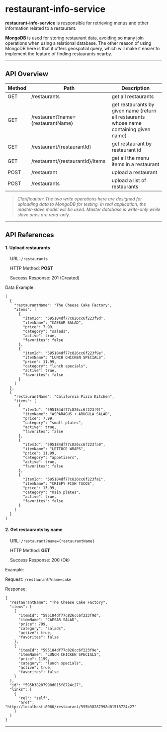 # restaurant-info-service

**restaurant-info-service** is responsible for retrieving menus and other information related to a restaurant. 

**MongoDB** is used for storing restaurant data, avoiding so many join operations when using a relational database. The other reason of using MongoDB here is that it offers geospatial query, which will make it easier to implement the feature of finding restaurants nearby.

----------

API Overview
-------------
Method   | Path  | Description 
--------| -----  | --------------
GET     | /restaurants | get all restaurants
GET     | /restaurant?name={restaurantName} |get restaurants by given name (return all restaurants whose name containing given name)
GET     | /restaurant/{restaurantId} |get restaurant by restaurant id
GET     | /restaurant/{restaurantId}/items | get all the menu items in a restaurant
POST     | /restaurant | upload a restaurant
POST     | /restaurants | upload a list of restaurants
> *Clarification: The two write operations here are designed for uploading data to MongoDB for testing. In real application, the master-slave model will be used. Master database is write-only while slave ones are read-only.*

----------

API References
-------------
#### 1. Upload restaurants

&nbsp;&nbsp;&nbsp;&nbsp;URL: `/restaurants`

&nbsp;&nbsp;&nbsp;&nbsp;HTTP Method: **POST**

&nbsp;&nbsp;&nbsp;&nbsp;Success Response: 201 (Created) 

Data Example:
```
[
  {
    "restaurantName": "The Cheese Cake Factory",
    "items": [
      {
        "itemId": "595184df77c826cc6f223f9d",
        "itemName": "CAESAR SALAD",
        "price": 7.99,
        "category": "salads",
        "active": true,
        "favorites": false
      },
      {
        "itemId": "595184df77c826cc6f223f9e",
        "itemName": "LUNCH CHICKEN SPECIALS",
        "price": 11.99,
        "category": "lunch specials",
        "active": true,
        "favorites": false
      }
    ]
  },
  {
    "restaurantName": "California Pizza Kitchen",
    "items": [
      {
        "itemId": "595184df77c826cc6f223f9f",
        "itemName": "ASPARAGUS + ARUGULA SALAD",
        "price": 7.99,
        "category": "small plates",
        "active": true,
        "favorites": false
      },
      {
        "itemId": "595184df77c826cc6f223fa0",
        "itemName": "LETTUCE WRAPS",
        "price": 11.99,
        "category": "appetizers",
        "active": true,
        "favorites": false
      },
      {
        "itemId": "595184df77c826cc6f223fa1",
        "itemName": "CRISPY FISH TACOS",
        "price": 13.99,
        "category": "main plates",
        "active": true,
        "favorites": false
      }
    ]
  }
]
```

#### 2. Get restaurants by name

&nbsp;&nbsp;&nbsp;&nbsp;URL: `/restaurant?name={restaurantName}`

&nbsp;&nbsp;&nbsp;&nbsp;HTTP Method: **GET**

&nbsp;&nbsp;&nbsp;&nbsp;Success Response: 200 (Ok) 

Example: 

Request: `/restaurant?name=cake`

Response:
```
{
  "restaurantName": "The Cheese Cake Factory",
  "items": [
    {
      "itemId": "595184df77c826cc6f223f9d",
      "itemName": "CAESAR SALAD",
      "price": 799,
      "category": "salads",
      "active": true,
      "favorites": false
    },
    {
      "itemId": "595184df77c826cc6f223f9e",
      "itemName": "LUNCH CHICKEN SPECIALS",
      "price": 1199,
      "category": "lunch specials",
      "active": true,
      "favorites": false
    }
  ],
  "id": "595b38287998d015f8724c27",
  "links": [
    {
      "rel": "self",
      "href": "http://localhost:8080/restaurant/595b38287998d015f8724c27"
    }
  ]
}
```

----------